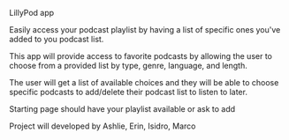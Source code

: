LillyPod app

Easily access your podcast playlist by having a list of specific ones you've added to you podcast list.

This app will provide access to favorite podcasts by allowing the user to choose from a provided list by type, genre, language,
and length.

The user will get a list of available choices and they will be able to choose specific podcasts to add/delete their podcast list to listen to later.


Starting page should have your playlist available or ask to add











Project will developed by Ashlie, Erin, Isidro, Marco
